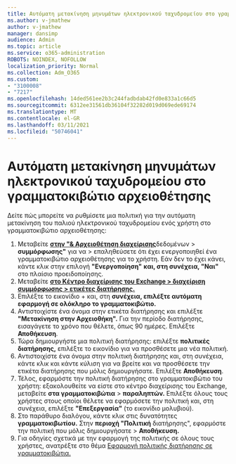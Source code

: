 ```yaml
---
title: Αυτόματη μετακίνηση μηνυμάτων ηλεκτρονικού ταχυδρομείου στο γραμματοκιβώτιο αρχειοθέτησης
ms.author: v-jmathew
author: v-jmathew
manager: dansimp
audience: Admin
ms.topic: article
ms.service: o365-administration
ROBOTS: NOINDEX, NOFOLLOW
localization_priority: Normal
ms.collection: Adm_O365
ms.custom:
- "3100008"
- "7217"
ms.openlocfilehash: 14ded561ee2b3c244fadbdab42fd0e833a1c66d5
ms.sourcegitcommit: 6312ee31561db36104f32282d019d069ede69174
ms.translationtype: MT
ms.contentlocale: el-GR
ms.lasthandoff: 03/11/2021
ms.locfileid: "50746041"
---
```

# <a name="automatically-move-email-messages-to-the-archive-mailbox"></a>Αυτόματη μετακίνηση μηνυμάτων ηλεκτρονικού ταχυδρομείου στο γραμματοκιβώτιο αρχειοθέτησης

Δείτε πώς μπορείτε να ρυθμίσετε μια πολιτική για την αυτόματη μετακίνηση του παλιού ηλεκτρονικού ταχυδρομείου ενός χρήστη στο γραμματοκιβώτιο αρχειοθέτησης:

1. Μεταβείτε [**στην "& Αρχειοθέτηση διαχείρισης**](https://go.microsoft.com/fwlink/p/?linkid=2077143)δεδομένων  >  **συμμόρφωσης"** για να  >   επαληθεύσετε ότι έχει ενεργοποιηθεί ένα γραμματοκιβώτιο αρχειοθέτησης για το χρήστη. Εάν δεν το έχει κάνει, κάντε κλικ στην επιλογή **"Ενεργοποίηση"** **και, στη συνέχεια, "Ναι"** στο πλαίσιο προειδοποίησης.
2. Μεταβείτε [**στο Κέντρο διαχείρισης του Exchange > διαχείριση συμμόρφωσης > ετικέτες διατήρησης.**](https://go.microsoft.com/fwlink/?linkid=2059104)
3. Επιλέξτε το εικονίδιο + και, στη **συνέχεια, επιλέξτε αυτόματη εφαρμογή σε ολόκληρο το γραμματοκιβώτιο.**
4. Αντιστοιχίστε ένα όνομα στην ετικέτα διατήρησης και επιλέξτε **"Μετακίνηση στην Αρχειοθήκη".** Για την περίοδο διατήρησης, εισαγάγετε το χρόνο που θέλετε, όπως 90 ημέρες. Επιλέξτε **Αποθήκευση**.
5. Τώρα δημιουργήστε μια πολιτική διατήρησης: επιλέξτε **πολιτικές διατήρησης,** επιλέξτε το εικονίδιο για να προσθέσετε μια νέα πολιτική.
6. Αντιστοιχίστε ένα όνομα στην πολιτική διατήρησης και, στη συνέχεια, κάντε κλικ και κάντε κύλιση για να βρείτε και να προσθέσετε την ετικέτα διατήρησης που μόλις δημιουργήσατε. Επιλέξτε **Αποθήκευση**.
7. Τέλος, εφαρμόστε την πολιτική διατήρησης στο γραμματοκιβώτιο του χρήστη: εξακολουθείτε να είστε στο κέντρο διαχείρισης του Exchange, μεταβείτε **στα γραμματοκιβώτια**  >  **παραληπτών.** Επιλέξτε όλους τους χρήστες στους οποίοι θέλετε να εφαρμόσετε την πολιτική και, στη συνέχεια, επιλέξτε **"Επεξεργασία"** (το εικονίδιο μολυβιού).
8. Στο παράθυρο διαλόγου, κάντε κλικ στις δυνατότητες **γραμματοκιβωτίου.** Στην **περιοχή "Πολιτική** διατήρησης", εφαρμόστε την πολιτική που μόλις δημιουργήσατε > **Αποθήκευση.**
9. Για οδηγίες σχετικά με την εφαρμογή της πολιτικής σε όλους τους χρήστες, ανατρέξτε στο θέμα [Εφαρμογή πολιτικής διατήρησης σε γραμματοκιβώτια.](https://docs.microsoft.com/exchange/security-and-compliance/messaging-records-management/apply-retention-policy)
